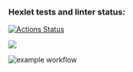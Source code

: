 ### Hexlet tests and linter status:
[![Actions Status](https://github.com/sadamara/java-project-lvl1/workflows/hexlet-check/badge.svg)](https://github.com/sadamara/java-project-lvl1/actions)

<a href="https://codeclimate.com/github/codeclimate/codeclimate/maintainability"><img src="https://api.codeclimate.com/v1/badges/a99a88d28ad37a79dbf6/maintainability" /></a>

![example workflow](https://github.com/sadamara/java-project-lvl1/.github/workflows/hexlet-check.yml)
